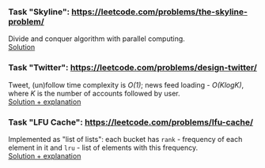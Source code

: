 ### Task "Skyline": https://leetcode.com/problems/the-skyline-problem/

Divide and conquer algorithm with parallel computing.  
<a href="https://leetcode.com/problems/the-skyline-problem/discuss/1823283/The-Fastest-Go-Solution-(12-ms-100-7.1-MB-75)">
Solution</a>

### Task "Twitter": https://leetcode.com/problems/design-twitter/

Tweet, (un)follow time complexity is *O(1)*; news feed loading - *O(KlogK)*, where *K* is the number of accounts
followed by user.  
<a href="https://leetcode.com/problems/design-twitter/discuss/1826375/Real-Life-Go-Solution-(100-beats)">
Solution + explanation</a>

### Task "LFU Cache": https://leetcode.com/problems/lfu-cache/

Implemented as "list of lists": each bucket has `rank` - frequency of each element in it and `lru` - list of elements
with this frequency.  
<a href="https://leetcode.com/problems/lfu-cache/discuss/1840101/Go-%22list-of-lists%22-solution-(488-ms-~-96-beats)-with-explanation">
Solution + explanation</a>